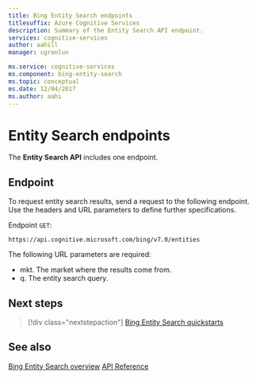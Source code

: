 ```yaml
---
title: Bing Entity Search endpoints
titlesuffix: Azure Cognitive Services
description: Summary of the Entity Search API endpoint.
services: cognitive-services
author: aahill
manager: cgronlun

ms.service: cognitive-services
ms.component: bing-entity-search
ms.topic: conceptual
ms.date: 12/04/2017
ms.author: aahi
---
```


# Entity Search endpoints
The **Entity Search API**  includes one endpoint.

## Endpoint
To request entity search results, send a request to the following endpoint. Use the headers and URL parameters to define further specifications.

Endpoint `GET`: 
``` 
https://api.cognitive.microsoft.com/bing/v7.0/entities
```

The following URL parameters are required:
- mkt. The market where the results come from. 
- q. The entity search query.

## Next steps

> [!div class="nextstepaction"]
> [Bing Entity Search quickstarts](quickstarts/csharp.md)

## See also 

[Bing Entity Search overview](search-the-web.md )
[API Reference](https://docs.microsoft.com/rest/api/cognitiveservices/bing-entities-api-v7-reference)
